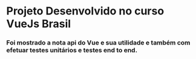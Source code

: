 # Projeto Desenvolvido no curso VueJs Brasil

### Foi mostrado a nota api do Vue e sua utilidade e também com efetuar testes unitários e testes end to end.
